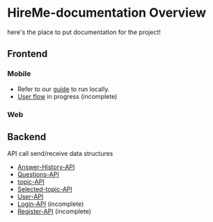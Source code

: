 # HireMe-documentation Overview
here's the place to put documentation for the project!

## Frontend 

### Mobile

- Refer to our [guide](/Mobile/running_locally.md) to run locally.
- [User flow](Mobile/user_flow.md) in progress (incomplete)

### Web

  
## Backend

API call send/receive data structures
- [Answer-History-API](/API%20calls/answer-history-API.md)
- [Questions-API](/API%20calls/questions-API.md)
- [topic-API](/API%20calls/topic-API.md)
- [Selected-topic-API](/API%20calls/topic-selection-API.md)
- [User-API](/API%20calls/user-API.md)
- [Login-API](/API%20calls/login-API.md) (incomplete)
- [Register-API](/API%20calls/register-API.md) (incomplete)
